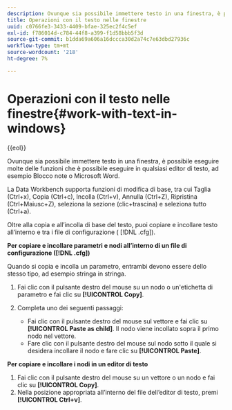 ```yaml
---
description: Ovunque sia possibile immettere testo in una finestra, è possibile eseguire molte delle funzioni che è possibile eseguire in qualsiasi editor di testo, ad esempio Blocco note o Microsoft Word.
title: Operazioni con il testo nelle finestre
uuid: c0766fe3-3433-4409-bfae-325ec2f4c5ef
exl-id: f786014d-c784-44f8-a399-f1d58bbb5f3d
source-git-commit: b1dda69a606a16dccca30d2a74c7e63dbd27936c
workflow-type: tm+mt
source-wordcount: '218'
ht-degree: 7%

---
```


# Operazioni con il testo nelle finestre{#work-with-text-in-windows}

{{eol}}

Ovunque sia possibile immettere testo in una finestra, è possibile eseguire molte delle funzioni che è possibile eseguire in qualsiasi editor di testo, ad esempio Blocco note o Microsoft Word.

La Data Workbench supporta funzioni di modifica di base, tra cui Taglia (Ctrl+x), Copia (Ctrl+c), Incolla (Ctrl+v), Annulla (Ctrl+Z), Ripristina (Ctrl+Maiusc+Z), seleziona la sezione (clic+trascina) e seleziona tutto (Ctrl+a).

Oltre alla copia e all’incolla di base del testo, puoi copiare e incollare testo all’interno e tra i file di configurazione ( [!DNL .cfg]).

**Per copiare e incollare parametri e nodi all’interno di un file di configurazione ([!DNL .cfg])**

Quando si copia e incolla un parametro, entrambi devono essere dello stesso tipo, ad esempio stringa in stringa.

1. Fai clic con il pulsante destro del mouse su un nodo o un&#39;etichetta di parametro e fai clic su **[!UICONTROL Copy]**.
1. Completa uno dei seguenti passaggi:

   * Fai clic con il pulsante destro del mouse sul vettore e fai clic su **[!UICONTROL Paste as child]**. Il nodo viene incollato sopra il primo nodo nel vettore.
   * Fare clic con il pulsante destro del mouse sul nodo sotto il quale si desidera incollare il nodo e fare clic su **[!UICONTROL Paste]**.

**Per copiare e incollare i nodi in un editor di testo**

1. Fai clic con il pulsante destro del mouse su un vettore o un nodo e fai clic su **[!UICONTROL Copy]**.
1. Nella posizione appropriata all’interno del file dell’editor di testo, premi **[!UICONTROL Ctrl+v]**.
